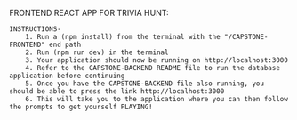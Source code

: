 FRONTEND REACT APP FOR TRIVIA HUNT:

    INSTRUCTIONS-
        1. Run a (npm install) from the terminal with the "/CAPSTONE-FRONTEND" end path
        2. Run (npm run dev) in the terminal
        3. Your application should now be running on http://localhost:3000
        4. Refer to the CAPSTONE-BACKEND README file to run the database application before continuing
        5. Once you have the CAPSTONE-BACKEND file also running, you should be able to press the link http://localhost:3000
        6. This will take you to the application where you can then follow the prompts to get yourself PLAYING!